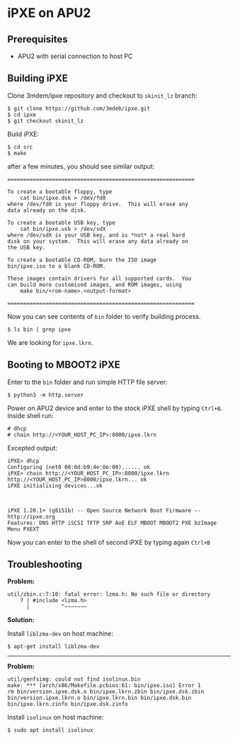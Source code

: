 # iPXE on APU2

## Prerequisites
- APU2 with serial connection to host PC

## Building iPXE

Clone 3mdem/ipxe repository and checkout to `skinit_lz` branch:

```
$ git clone https://github.com/3mdeb/ipxe.git
$ cd ipxe
$ git checkout skinit_lz
```

Build iPXE:
```
$ cd src
$ make
```

after a few minutes, you should see similar output:

```
===========================================================                                                                                                                     
                                                                                                                                                                                
To create a bootable floppy, type                                                                                                                                               
    cat bin/ipxe.dsk > /dev/fd0                                                                                                                                                 
where /dev/fd0 is your floppy drive.  This will erase any                                                                                                                       
data already on the disk.                                                                                                                                                       
                                                                                                                                                                                
To create a bootable USB key, type                                                                                                                                              
    cat bin/ipxe.usb > /dev/sdX                                                                                                                                                 
where /dev/sdX is your USB key, and is *not* a real hard                                                                                                                        
disk on your system.  This will erase any data already on                                                                                                                       
the USB key.                                                                                                                                                                    
                                                                                                                                                                                
To create a bootable CD-ROM, burn the ISO image                                                                                                                                 
bin/ipxe.iso to a blank CD-ROM.                                                                                                                                                 
                                                                                                                                                                                
These images contain drivers for all supported cards.  You                                                                                                                      
can build more customised images, and ROM images, using                                                                                                                         
    make bin/<rom-name>.<output-format>                                                                                                                                         
                                                                                                                                                                                
===========================================================  
```

Now you can see contents of `bin` folder to verify building process.

`$ ls bin | grep ipxe`

We are looking for `ipxe.lkrn`.

## Booting to MBOOT2 iPXE

Enter to the `bin` folder and run simple HTTP file server:

`$ python3 -m http.server`

Power on APU2 device and enter to the stock iPXE shell by typing `Ctrl+B`. Inside
shell run:

```
# dhcp
# chain http://<YOUR_HOST_PC_IP>:8000/ipxe.lkrn
```

Excepted output:

```
iPXE> dhcp
Configuring (net0 00:0d:b9:4e:0e:00)...... ok
iPXE> chain http://<YOUR_HOST_PC_IP>:8000/ipxe.lkrn
http://<YOUR_HOST_PC_IP>8000/ipxe.lkrn... ok
iPXE initialising devices...ok



iPXE 1.20.1+ (g8151b) -- Open Source Network Boot Firmware -- http://ipxe.org
Features: DNS HTTP iSCSI TFTP SRP AoE ELF MBOOT MBOOT2 PXE bzImage Menu PXEXT
```

Now you can enter to the shell of second iPXE by typing again `Ctrl+B`

## Troubleshooting

**Problem:** 

```
util/zbin.c:7:10: fatal error: lzma.h: No such file or directory                        
    7 | #include <lzma.h>  
      |          ^~~~~~~~  
```

**Solution:**

Install `liblzma-dev` on host machine:

`$ apt-get install liblzma-dev`

------------------


**Problem:** 

```
util/genfsimg: could not find isolinux.bin
make: *** [arch/x86/Makefile.pcbios:61: bin/ipxe.iso] Error 1
rm bin/version.ipxe.dsk.o bin/ipxe.lkrn.zbin bin/ipxe.dsk.zbin bin/version.ipxe.lkrn.o bin/ipxe.lkrn.bin bin/ipxe.dsk.bin bin/ipxe.lkrn.zinfo bin/ipxe.dsk.zinfo
```

Install `isolinux` on host machine:

`$ sudo apt install isolinux`
